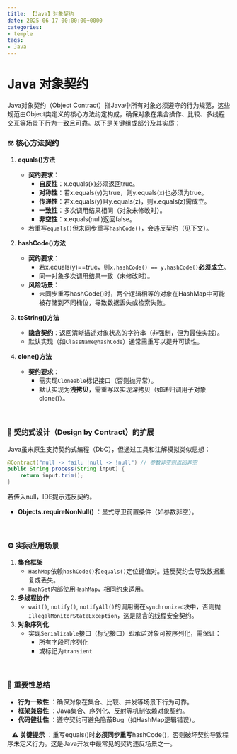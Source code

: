```yaml
---
title: 【Java】对象契约
date: 2025-06-17 00:00:00+0000
categories: 
- temple
tags:
- Java
---
```


# Java 对象契约

 Java对象契约（Object Contract）指Java中所有对象必须遵守的行为规范，这些规范由Object类定义的核心方法约定构成，确保对象在集合操作、比较、多线程交互等场景下行为一致且可靠。以下是关键组成部分及其实质：

### ⚖️ 核心方法契约
1. **equals()方法**  
   * **契约要求**：  
     - **自反性**：x.equals(x)必须返回true。  
     - **对称性**：若x.equals(y)为true，则y.equals(x)也必须为true。  
     - **传递性**：若x.equals(y)且y.equals(z)，则x.equals(z)需成立。  
     - **一致性**：多次调用结果相同（对象未修改时）。  
     - **非空性**：x.equals(null)返回false。  
   * 若重写`equals()`但未同步重写`hashCode()`，会违反契约（见下文）。  
2. **hashCode()方法**  
   * **契约要求**：  
     - 若x.equals(y)==true，则`x.hashCode() == y.hashCode()`**必须成立**。  
     - 同一对象多次调用结果一致（未修改时）。  
   * **风险场景**：  
     - 未同步重写hashCode()时，两个逻辑相等的对象在HashMap中可能被存储到不同桶位，导致数据丢失或检索失败。  
3. **toString()方法**  
   * **隐含契约**：返回清晰描述对象状态的字符串（非强制，但为最佳实践）。  
   * 默认实现（如`ClassName@hashCode`）通常需重写以提升可读性。  

4. **clone()方法**  
   * **契约要求**：  
     - 需实现`Cloneable`标记接口（否则抛异常）。  
     - 默认实现为**浅拷贝**，需重写以实现深拷贝（如递归调用子对象clone()）。  

⠀
### 🔗 契约式设计（Design by Contract）的扩展
Java虽未原生支持契约式编程（DbC），但通过工具和注解模拟类似思想：
```java
@Contract("null -> fail; !null -> !null") // 参数非空则返回非空
public String process(String input) { 
    return input.trim(); 
}
```
若传入null，IDE提示违反契约。
* **Objects.requireNonNull()** ：显式守卫前置条件（如参数非空）。

⠀
### ⚙️ 实际应用场景
1. **集合框架**  
   * `HashMap`依赖`hashCode()`和`equals()`定位键值对。违反契约会导致数据重复或丢失。  
   * `HashSet`内部使用`HashMap`，相同约束适用。  
2. **多线程协作**  
   * `wait()`, `notify()`, `notifyAll()`的调用需在`synchronized`块中，否则抛`IllegalMonitorStateException`，这是隐含的线程安全契约。  
3. **对象序列化**  
   * 实现`Serializable`接口（标记接口）即承诺对象可被序列化，需保证：  
     - 所有字段可序列化  
     - 或标记为`transient`  

⠀
### 💎 重要性总结
* **行为一致性** ：确保对象在集合、比较、并发等场景下行为可靠。
* **框架兼容性** ：Java集合、序列化、反射等机制依赖对象契约。
* **代码健壮性** ：遵守契约可避免隐蔽Bug（如HashMap逻辑错误）。

⠀⚠️ **关键提示** ：重写equals()时**必须同步重写**hashCode()，否则破坏契约导致程序未定义行为。这是Java开发中最常见的契约违反场景之一。
